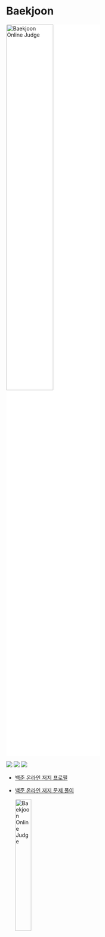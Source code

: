 # Baekjoon

<img alt="Baekjoon Online Judge" src="https://d2gd6pc034wcta.cloudfront.net/images/logo@2x.png" width="50%" style="background-color: white; border-radius: 4px;"/>

![](https://img.shields.io/badge/Python-3.10-DDDDDD?style=flat&logo=Python&labelColor=3776AB&logoColor=FFFFFF)
![](https://img.shields.io/badge/Java-1.8.0__342-DDDDDD?style=flat&logo=OpenJDK&labelColor=F8981D&logoColor=FFFFFF)
![](https://img.shields.io/badge/Visual_Studio_Code-007ACC?style=flat&logo=VisualStudioCode&logoColor=FFFFFF)
- [백준 온라인 저지 프로필](https://boj.kr/u/creator98)
- [백준 온라인 저지 문제 풀이](https://blex.me/@Laeti-Park/series/boj-ps)
  
    <a href="https://solved.ac/profile/creator98">
        <img alt="Baekjoon Online Judge" src="https://static.solved.ac/res/logo-whitetext.svg" width="30%" style="border-radius: 4px;"/>
    </a>